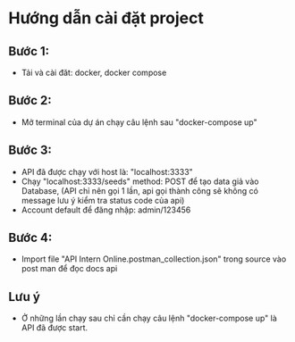 # Hướng dẫn cài đặt project

## Bước 1: 
- Tải và cài đăt: docker, docker compose

## Bước 2:
- Mở terminal của dự án chạy câu lệnh sau "docker-compose up"

## Bước 3:
- API đã được chạy với host là: "localhost:3333"
- Chạy "localhost:3333/seeds" method: POST để tạo data giả vào Database, (API chỉ nên gọi 1 lần, api gọi thành công sẽ không có message lưu ý kiểm tra status code của api)
- Account default để đăng nhập: admin/123456

## Bước 4:
- Import file "API Intern Online.postman_collection.json" trong source vào post man để  đọc docs api


## Lưu ý 
- Ở những lần chạy sau chỉ cần chạy câu lệnh "docker-compose up" là API đã được start.
